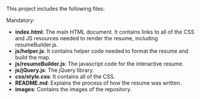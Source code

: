 
This project includes the following files:

Mandatory:
* **index.html**: The main HTML document. It contains links to all of the CSS and JS resources needed to render the resume, including resumeBuilder.js.
* **js/helper.js**: It contains helper code needed to format the resume and build the map.
* **js/resumeBuilder.js**: The javascript code for the interactive resume.
* **js/jQuery.js**: The jQuery library.
* **css/style.css**: It contains all of the CSS.
* **README.md**: Explains the process of how the resume was written.
* **images**: Contains the images of the repository.
